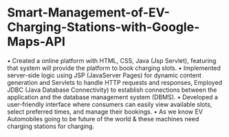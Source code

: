 # Smart-Management-of-EV-Charging-Stations-with-Google-Maps-API
• Created a online platform with HTML, CSS, Java (Jsp Servlet), featuring that system will provide the platform to book 
charging slots.
• Implemented server-side logic using JSP (JavaServer Pages) for dynamic content generation and Servlets to handle HTTP
requests and responses, Employed JDBC (Java Database Connectivity) to establish connections between the application and 
the database management system (DBMS).
• Developed a user-friendly interface where consumers can easily view available slots, select preferred times, and manage 
their bookings.
• As we know EV Automobiles going to be future of the world & these machines need charging stations for charging.
